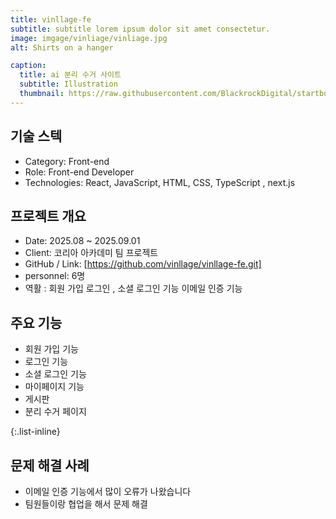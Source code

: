```yaml
---
title: vinllage-fe
subtitle: subtitle lorem ipsum dolor sit amet consectetur.
image: imgage/vinliage/vinliage.jpg
alt: Shirts on a hanger

caption:
  title: ai 분리 수거 사이트 
  subtitle: Illustration
  thumbnail: https://raw.githubusercontent.com/BlackrockDigital/startbootstrap-agency/master/src/assets/img/portfolio/01-thumbnail.jpg
---
```

## 기술 스텍 
- Category: Front-end
- Role: Front-end Developer
- Technologies: React, JavaScript, HTML, CSS, TypeScript , next.js


## 프로젝트 개요
- Date: 2025.08 ~ 2025.09.01
- Client: 코리아 아카데미 팀 프로젝트
- GitHub / Link: [https://github.com/vinllage/vinllage-fe.git]
- personnel: 6명
- 역활 : 회원 가입 로그인 , 소셜 로그인 기능 이메일 인증 기능 

## 주요 기능 
-  회원 가입 기능 
-  로그인 기능 
-  소셜 로그인 기능 
-  마이페이지 기능 
-  게시판 
-  분리 수거 페이지

{:.list-inline}

## 문제 해결 사례
- 이메일 인증 기능에서 많이 오류가 나왔습니다
- 팀원들이랑 협업을 해서 문제 해결 